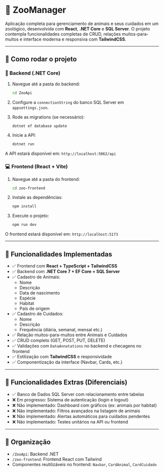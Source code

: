 
# 🐾 ZooManager

Aplicação completa para gerenciamento de animais e seus cuidados em um zoológico, desenvolvida com **React**, **.NET Core** e **SQL Server**. O projeto contempla funcionalidades completas de CRUD, relações muitos-para-muitos e interface moderna e responsiva com **TailwindCSS**.

---

## 🚀 Como rodar o projeto

### 🔧 Backend (.NET Core)

1. Navegue até a pasta do backend:
   ```bash
   cd ZooApi
   ```

2. Configure a `connectionString` do banco SQL Server em `appsettings.json`.

3. Rode as migrations (se necessário):
   ```bash
   dotnet ef database update
   ```

4. Inicie a API:
   ```bash
   dotnet run
   ```

A API estará disponível em: `http://localhost:5062/api`

### 💻 Frontend (React + Vite)

1. Navegue até a pasta do frontend:
   ```bash
   cd zoo-frontend
   ```

2. Instale as dependências:
   ```bash
   npm install
   ```

3. Execute o projeto:
   ```bash
   npm run dev
   ```

O frontend estará disponível em: `http://localhost:5173`

---

## 🧩 Funcionalidades Implementadas

- ✅ Frontend com **React + TypeScript + TailwindCSS**
- ✅ Backend com **.NET Core 7 + EF Core + SQL Server**
- ✅ Cadastro de Animais:
  - Nome
  - Descrição
  - Data de nascimento
  - Espécie
  - Habitat
  - País de origem
- ✅ Cadastro de Cuidados:
  - Nome
  - Descrição
  - Frequência (diária, semanal, mensal etc.)
- ✅ Relação muitos-para-muitos entre Animais e Cuidados
- ✅ CRUD completo (GET, POST, PUT, DELETE)
- ✅ Validações com `DataAnnotations` no backend e checagens no frontend
- ✅ Estilização com **TailwindCSS** e responsividade
- ✅ Componentização da interface (Navbar, Cards, etc.)

---

## 🌟 Funcionalidades Extras (Diferenciais)

- ✅ Banco de Dados SQL Server com relacionamento entre tabelas
- ❌ Em progresso: Sistema de autenticação (login e logout)
- ❌ Não implementado: Dashboard com gráficos (ex: animais por habitat)
- ❌ Não implementado: Filtros avançados na listagem de animais
- ❌ Não implementado: Alertas automáticos para cuidados pendentes
- ❌ Não implementado: Testes unitários na API ou frontend

---

## 📂 Organização

- `/ZooApi`: Backend .NET
- `/zoo-frontend`: Frontend React com Tailwind
- Componentes reutilizáveis no frontend: `Navbar`, `CardAnimal`, `CardCuidado`
